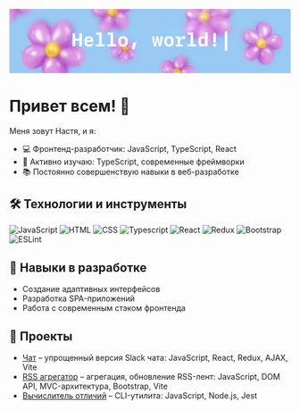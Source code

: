 ![Header](./images/header.jpg)

<!-- ![Header](./images/profile-header.jpg)-->

# Привет всем! 👋

Меня зовут Настя, и я:
- 💻 Фронтенд-разработчик: JavaScript, TypeScript, React  
- 🚀 Активно изучаю: TypeScript, современные фреймворки
- 📚 Постоянно совершенствую навыки в веб-разработке

## 🛠️ Технологии и инструменты
![JavaScript](https://img.shields.io/badge/JavaScript-%23323330?style=for-the-badge&logo=javascript&logoColor=white&color=EAEAEA&labelColor=%23F7DF1E)
![HTML](https://img.shields.io/badge/HTML-%23323330?style=for-the-badge&logo=HTML5&logoColor=white&color=EAEAEA&labelColor=E34F26)
![CSS](https://img.shields.io/badge/CSS-%23323330?style=for-the-badge&logo=CSS&logoColor=white&color=EAEAEA&labelColor=663399)
![Typescript](https://img.shields.io/badge/Typescript-%23323330?style=for-the-badge&logo=Typescript&logoColor=white&color=EAEAEA&labelColor=3178C6)
![React](https://img.shields.io/badge/React-%23323330?style=for-the-badge&logo=React&logoColor=white&color=EAEAEA&labelColor=61DAFB)
![Redux](https://img.shields.io/badge/Redux-%23323330?style=for-the-badge&logo=Redux&logoColor=white&color=EAEAEA&labelColor=764ABC)
![Bootstrap](https://img.shields.io/badge/Bootstrap-%23323330?style=for-the-badge&logo=Bootstrap&logoColor=white&color=EAEAEA&labelColor=7952B3)
![ESLint](https://img.shields.io/badge/ESLint-%23323330?style=for-the-badge&logo=ESLint&logoColor=white&color=EAEAEA&labelColor=4B32C3)

## 🌱 Навыки в разработке
- Создание адаптивных интерфейсов
- Разработка SPA-приложений
- Работа с современным стэком фронтенда

## 🚀 Проекты
- [Чат](https://github.com/AnastasiaVAV/Chat_Slack) – упрощенный версия Slack чата: JavaScript, React, Redux, AJAX, Vite
- [RSS агрегатор](https://github.com/AnastasiaVAV/RSS-aggregator) – агрегация, обновление RSS-лент: JavaScript, DOM API, MVC-архитектура, Bootstrap, Vite
- [Вычислитель отличий](https://github.com/AnastasiaVAV/Difference-calculator) – CLI-утилита: JavaScript, Node.js, Jest

<!-- ![JavaScript](https://img.shields.io/badge/Java-Script-%23323330?style=for-the-badge&logo=javascript&logoColor=white&color=99CAF3&labelColor=555555)
![HTML](https://img.shields.io/badge/HTML-%23323330?style=for-the-badge&logo=HTML5&color=white&labelColor=555555) -->
<!-- <table style="width:100%">
  <tr>
    <th>🌐 Web Development</th>
    <th>🛠 Tools</th>
    <th>📚 Libraries and Frameworks</th>
    <th>🎨 Design</th>
  </tr>
  <tr>
    <td>Languages: HTML, CSS, JavaScript, Node.js</td>
    <td>Build: Vite, npm</td>
    <td>Libraries: Lodash, Yup</td>
    <td>Adobe: Photoshop, Illustrator, InDesign</td>
  </tr>
  <tr>
    <td>HTTP utilities: cURL, HTTPie</td>
    <td>Testing: Jest</td>
    <td>HTTP-client: Axios, Fetch</td>
    <td></td>
  </tr>
  <tr>
    <td></td>
    <td>Code editing: VSCode</td>
    <td>internationalization: i18next</td>
    <td></td>
  </tr>
  <tr>
    <td></td>
    <td>Distributed version control system: Git</td>
    <td>UI-frameworks: Bootstrap</td>
    <td></td>
  </tr>
</table> -->
